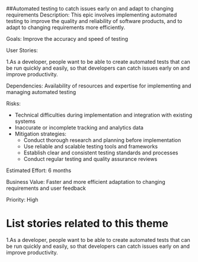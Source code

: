 ##Automated testing to catch issues early on and adapt to changing requirements
Description: This epic involves implementing automated testing to improve the quality and reliability of software products, and to adapt to changing requirements more efficiently.

Goals: Improve the accuracy and speed of testing

User Stories: 

1.As a developer, people want to be able to create automated tests that can be run quickly and easily, so that developers can catch issues early on and improve productivity.

Dependencies: Availability of resources and expertise for implementing and managing automated testing

Risks: 
- Technical difficulties during implementation and integration with existing systems
- Inaccurate or incomplete tracking and analytics data
- Mitigation strategies:
  - Conduct thorough research and planning before implementation 
  - Use reliable and scalable testing tools and frameworks 
  - Establish clear and consistent testing standards and processes 
  - Conduct regular testing and quality assurance reviews

Estimated Effort: 6 months

Business Value: Faster and more efficient adaptation to changing requirements and user feedback

Priority: High

# List stories related to this theme

1.As a developer, people want to be able to create automated tests that can be run quickly and easily, so that developers can catch issues early on and improve productivity.
